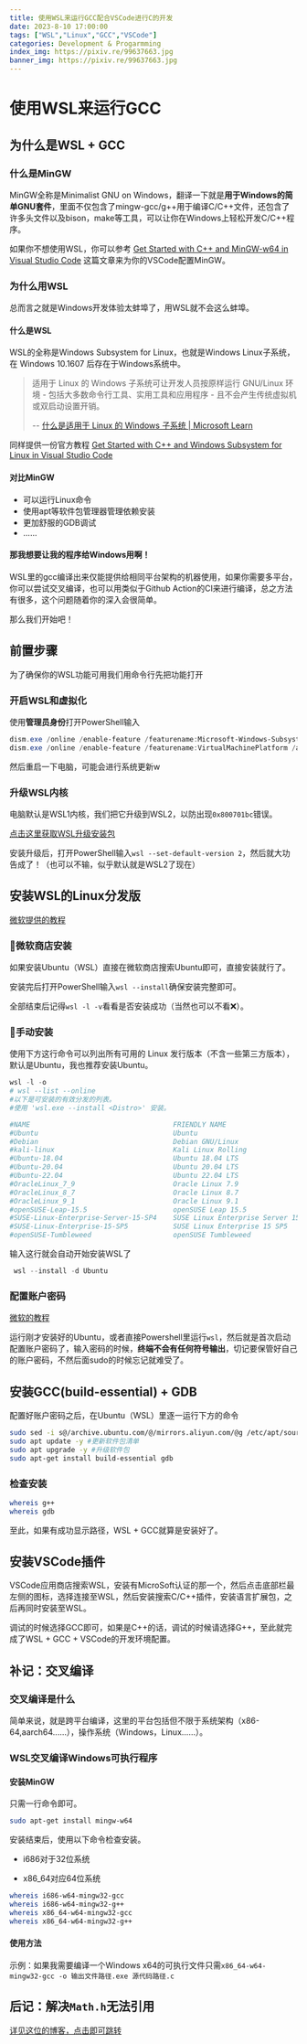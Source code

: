 ```yaml
---
title: 使用WSL来运行GCC配合VSCode进行C的开发
date: 2023-8-10 17:00:00
tags: ["WSL","Linux","GCC","VSCode"]
categories: Development & Progarmming
index_img: https://pixiv.re/99637663.jpg
banner_img: https://pixiv.re/99637663.jpg
---
```


# 使用WSL来运行GCC

## 为什么是WSL + GCC

### 什么是MinGW

MinGW全称是Minimalist GNU on Windows，翻译一下就是**用于Windows的简单GNU套件**，里面不仅包含了mingw-gcc/g++用于编译C/C++文件，还包含了许多头文件以及bison，make等工具，可以让你在Windows上轻松开发C/C++程序。

如果你不想使用WSL，你可以参考 [Get Started with C++ and MinGW-w64 in Visual Studio Code](https://code.visualstudio.com/docs/cpp/config-mingw) 这篇文章来为你的VSCode配置MinGW。

### 为什么用WSL

总而言之就是Windows开发体验太蚌埠了，用WSL就不会这么蚌埠。

#### 什么是WSL

WSL的全称是Windows Subsystem for Linux，也就是Windows Linux子系统，在 Windows 10.1607 后存在于Windows系统中。

> 适用于 Linux 的 Windows 子系统可让开发人员按原样运行 GNU/Linux 环境 - 包括大多数命令行工具、实用工具和应用程序 - 且不会产生传统虚拟机或双启动设置开销。
>
> --  [什么是适用于 Linux 的 Windows 子系统 | Microsoft Learn](https://learn.microsoft.com/zh-cn/windows/wsl/about)

同样提供一份官方教程 [Get Started with C++ and Windows Subsystem for Linux in Visual Studio Code](https://code.visualstudio.com/docs/cpp/config-wsl)

#### 对比MinGW

- 可以运行Linux命令
- 使用apt等软件包管理器管理依赖安装
- 更加舒服的GDB调试
- ......

#### 那我想要让我的程序给Windows用啊！

WSL里的gcc编译出来仅能提供给相同平台架构的机器使用，如果你需要多平台，你可以尝试交叉编译，也可以用类似于Github Action的CI来进行编译，总之方法有很多，这个问题随着你的深入会很简单。

那么我们开始吧！

## 前置步骤

为了确保你的WSL功能可用我们用命令行先把功能打开

### 开启WSL和虚拟化

使用**管理员身份**打开PowerShell输入

```powershell
dism.exe /online /enable-feature /featurename:Microsoft-Windows-Subsystem-Linux /all /norestart
dism.exe /online /enable-feature /featurename:VirtualMachinePlatform /all /norestart
```

然后重启一下电脑，可能会进行系统更新w


### 升级WSL内核

电脑默认是WSL1内核，我们把它升级到WSL2，以防出现`0x800701bc`错误。

[点击这里获取WSL升级安装包](https://wslstorestorage.blob.core.windows.net/wslblob/wsl_update_x64.msi)

安装升级后，打开PowerShell输入`wsl --set-default-version 2`，然后就大功告成了！（也可以不输，似乎默认就是WSL2了现在）

## 安装WSL的Linux分发版

[微软提供的教程](https://learn.microsoft.com/zh-cn/windows/wsl/install)

### 🏪微软商店安装

如果安装Ubuntu（WSL）直接在微软商店搜索Ubuntu即可，直接安装就行了。

安装完后打开PowerShell输入`wsl --install`确保安装完整即可。

全部结束后记得`wsl -l -v`看看是否安装成功（当然也可以不看❌）。

### 🔧手动安装

使用下方这行命令可以列出所有可用的 Linux 发行版本（不含一些第三方版本），默认是Ubuntu，我也推荐安装Ubuntu。

```powershell
wsl -l -o
# wsl --list --online
#以下是可安装的有效分发的列表。
#使用 'wsl.exe --install <Distro>' 安装。

#NAME                                   FRIENDLY NAME
#Ubuntu                                 Ubuntu
#Debian                                 Debian GNU/Linux
#kali-linux                             Kali Linux Rolling
#Ubuntu-18.04                           Ubuntu 18.04 LTS
#Ubuntu-20.04                           Ubuntu 20.04 LTS
#Ubuntu-22.04                           Ubuntu 22.04 LTS
#OracleLinux_7_9                        Oracle Linux 7.9
#OracleLinux_8_7                        Oracle Linux 8.7
#OracleLinux_9_1                        Oracle Linux 9.1
#openSUSE-Leap-15.5                     openSUSE Leap 15.5
#SUSE-Linux-Enterprise-Server-15-SP4    SUSE Linux Enterprise Server 15 SP4
#SUSE-Linux-Enterprise-15-SP5           SUSE Linux Enterprise 15 SP5
#openSUSE-Tumbleweed                    openSUSE Tumbleweed
```

输入这行就会自动开始安装WSL了

```powershell
 wsl --install -d Ubuntu
```

### 配置账户密码

[微软的教程](https://learn.microsoft.com/zh-cn/windows/wsl/setup/environment#set-up-your-linux-username-and-password)

运行刚才安装好的Ubuntu，或者直接Powershell里运行`wsl`，然后就是首次启动配置账户密码了，输入密码的时候，**终端不会有任何符号输出**，切记要保管好自己的账户密码，不然后面sudo的时候忘记就难受了。

## 安装GCC(build-essential) + GDB

配置好账户密码之后，在Ubuntu（WSL）里逐一运行下方的命令

```bash
sudo sed -i s@/archive.ubuntu.com/@/mirrors.aliyun.com/@g /etc/apt/sources.list #切换阿里云镜像，也可以不切换（X
sudo apt update -y #更新软件包清单
sudo apt upgrade -y #升级软件包
sudo apt-get install build-essential gdb
```

### 检查安装

```bash
whereis g++
whereis gdb
```

至此，如果有成功显示路径，WSL + GCC就算是安装好了。

## 安装VSCode插件

VSCode应用商店搜索WSL，安装有MicroSoft认证的那一个，然后点击底部栏最左侧的图标，选择连接至WSL，然后安装搜索C/C++插件，安装语言扩展包，之后再同时安装至WSL。

调试的时候选择GCC即可，如果是C++的话，调试的时候请选择G++，至此就完成了WSL + GCC + VSCode的开发环境配置。

## 补记：交叉编译

### 交叉编译是什么

简单来说，就是跨平台编译，这里的平台包括但不限于系统架构（x86-64,aarch64......），操作系统（Windows，Linux......）。

### WSL交叉编译Windows可执行程序

#### 安装MinGW

只需一行命令即可。

```bash
sudo apt-get install mingw-w64
```

安装结束后，使用以下命令检查安装。

- i686对于32位系统

- x86_64对应64位系统

```bash
whereis i686-w64-mingw32-gcc
whereis i686-w64-mingw32-g++
whereis x86_64-w64-mingw32-gcc
whereis x86_64-w64-mingw32-g++
```

#### 使用方法

示例：如果我需要编译一个Windows x64的可执行文件只需`x86_64-w64-mingw32-gcc -o 输出文件路径.exe 源代码路径.c`

## 后记：解决`Math.h`无法引用

[详见这位的博客，点击即可跳转](https://nanodaovo.github.io/2023/10/19/debug-mathh)
